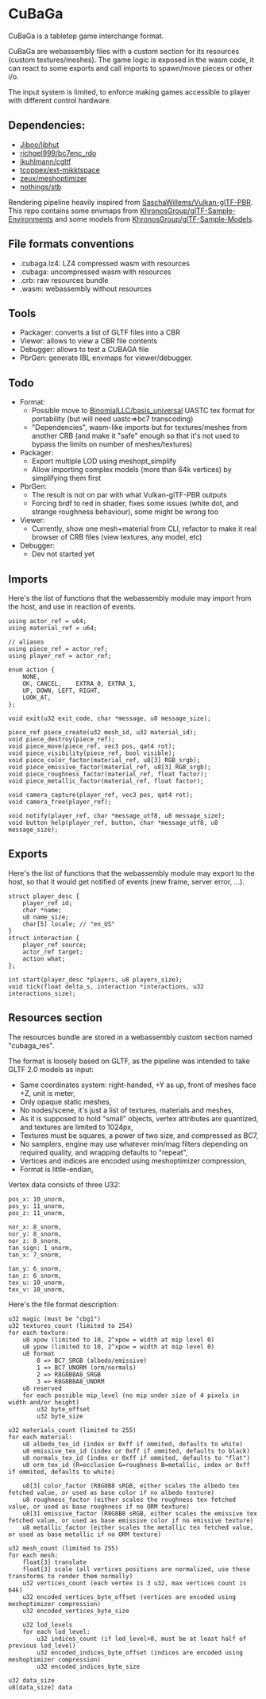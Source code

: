 # CuBaGa

CuBaGa is a tabletop game interchange format.

CuBaGa are webassembly files with a custom section for its resources (custom textures/meshes). The game logic is
exposed in the wasm code, it can react to some exports and call imports to spawn/move pieces or other i/o.

The input system is limited, to enforce making games accessible to player with different control hardware.

## Dependencies:

- [Jiboo/libhut](https://github.com/Jiboo/libhut)
- [richgel999/bc7enc_rdo](https://github.com/richgel999/bc7enc_rdo)
- [jkuhlmann/cgltf](https://github.com/jkuhlmann/cgltf)
- [tcoppex/ext-mikktspace](https://github.com/tcoppex/ext-mikktspace)
- [zeux/meshoptimizer](https://github.com/zeux/meshoptimizer)
- [nothings/stb](https://github.com/nothings/stb)

Rendering pipeline heavily inspired from [SaschaWillems/Vulkan-glTF-PBR](https://github.com/KhronosGroup/SaschaWillems/Vulkan-glTF-PBR).
This repo contains some envmaps from [KhronosGroup/glTF-Sample-Environments](https://github.com/KhronosGroup/glTF-Sample-Environments)
and some models from [KhronosGroup/glTF-Sample-Models](https://github.com/KhronosGroup/glTF-Sample-Models).

## File formats conventions

- .cubaga.lz4: LZ4 compressed wasm with resources
- .cubaga: uncompressed wasm with resources
- .crb: raw resources bundle
- .wasm: webassembly without resources

## Tools

- Packager: converts a list of GLTF files into a CBR
- Viewer: allows to view a CBR file contents
- Debugger: allows to test a CUBAGA file
- PbrGen: generate IBL envmaps for viewer/debugger.

## Todo

- Format:
  - Possible move to [BinomialLLC/basis_universal](https://github.com/BinomialLLC/basis_universal) UASTC tex format for portability (but will need uastc=>bc7 transcoding)
  - "Dependencies", wasm-like imports but for textures/meshes from another CRB (and make it "safe" enough so that it's not used to bypass the limits on number of meshes/textures)
- Packager:
  - Export multiple LOD using meshopt_simplify
  - Allow importing complex models (more than 64k vertices) by simplifying them first
- PbrGen:
  - The result is not on par with what Vulkan-glTF-PBR outputs
  - Forcing brdf to red in shader, fixes some issues (white dot, and strange roughness behaviour), some might be wrong too
- Viewer:
  - Currently, show one mesh+material from CLI, refactor to make it real browser of CRB files (view textures, any model, etc)
- Debugger:
  - Dev not started yet

## Imports

Here's the list of functions that the webassembly module may import from the host, and use in reaction of events.

    using actor_ref = u64;
    using material_ref = u64;

    // aliases
    using piece_ref = actor_ref;
    using player_ref = actor_ref;

    enum action {
        NONE,
        OK, CANCEL,    EXTRA_0, EXTRA_1,
        UP, DOWN, LEFT, RIGHT,
        LOOK_AT,
    };

    void exit(u32 exit_code, char *message, u8 message_size);

    piece_ref piece_create(u32 mesh_id, u32 material_id);
    void piece_destroy(piece_ref);
    void piece_move(piece_ref, vec3 pos, qat4 rot);
    void piece_visibility(piece_ref, bool visible);
    void piece_color_factor(material_ref, u8[3] RGB_srgb);
    void piece_emissive_factor(material_ref, u8[3] RGB_srgb);
    void piece_roughness_factor(material_ref, float factor);
    void piece_metallic_factor(material_ref, float factor);

    void camera_capture(player_ref, vec3 pos, qat4 rot);
    void camera_free(player_ref);

    void notify(player_ref, char *message_utf8, u8 message_size);
    void button_help(player_ref, button, char *message_utf8, u8 message_size);

## Exports

Here's the list of functions that the webassembly module may export to the host, so that it would get notified of
events (new frame, server error, ...).

    struct player_desc {
        player_ref id;
        char *name;
        u8 name_size;
        char[5] locale; // "en_US"
    }
    struct interaction {
        player_ref source;
        actor_ref target;
        action what;
    };

    int start(player_desc *players, u8 players_size);
    void tick(float delta_s, interaction *interactions, u32 interactions_size);

## Resources section

The resources bundle are stored in a webassembly custom section named "cubaga_res".

The format is loosely based on GLTF, as the pipeline was intended to take GLTF 2.0 models as input:
- Same coordinates system: right-handed, +Y as up, front of meshes face +Z, unit is meter,
- Only opaque static meshes,
- No nodes/scene, it's just a list of textures, materials and meshes,
- As it is supposed to hold "small" objects, vertex attributes are quantized, and textures are limited to 1024px,
- Textures must be squares, a power of two size, and compressed as BC7,
- No samplers, engine may use whatever min/mag filters depending on required quality, and wrapping defaults to "repeat",
- Vertices and indices are encoded using meshoptimizer compression,
- Format is little-endian,

Vertex data consists of three U32:

    pos_x: 10_unorm,
    pos_y: 11_unorm,
    pos_z: 11_unorm,

    nor_x: 8_snorm,
    nor_y: 8_snorm,
    nor_z: 8_snorm,
    tan_sign: 1_unorm,
    tan_x: 7_snorm,

    tan_y: 6_snorm,
    tan_z: 6_snorm,
    tex_u: 10_unorm,
    tex_v: 10_unorm,

Here's the file format description:

    u32 magic (must be "cbg1")
    u32 textures_count (limited to 254)
    for each texture:
        u8 xpow (limited to 10, 2^xpow = width at mip level 0)
        u8 ypow (limited to 10, 2^xpow = width at mip level 0)
        u8 format
            0 => BC7_SRGB (albedo/emissive)
            1 => BC7_UNORM (orm/normals)
            2 => R8G8B8A8_SRGB
            3 => R8G8B8A8_UNORM
        u8 reserved
        for each possible mip_level (no mip under size of 4 pixels in width and/or height)
            u32 byte_offset
            u32 byte_size

    u32 materials_count (limited to 255)
    for each material:
        u8 albedo_tex_id (index or 0xff if ommited, defaults to white)
        u8 emissive_tex_id (index or 0xff if ommited, defaults to black)
        u8 normals_tex_id (index or 0xff if ommited, defaults to "flat")
        u8 orm_tex_id (R=occlusion G=roughness B=metallic, index or 0xff if ommited, defaults to white)

        u8[3] color_factor (R8G8B8 sRGB, either scales the albedo tex fetched value, or used as base color if no albedo texture)
        u8 roughness_factor (either scales the roughness tex fetched value, or used as base roughness if no ORM texture)
        u8[3] emissive_factor (R8G8B8 sRGB, either scales the emissive tex fetched value, or used as base emissive color if no emissive texture)
        u8 metallic_factor (either scales the metallic tex fetched value, or used as base metallic if no ORM texture)

    u32 mesh_count (limited to 255)
    for each mesh:
        float[3] translate
        float[3] scale (all vertices positions are normalized, use these transforms to render them normally)
        u32 vertices_count (each vertex is 3 u32, max vertices count is 64k)
        u32 encoded_vertices_byte_offset (vertices are encoded using meshoptimizer compression)
        u32 encoded_vertices_byte_size

        u32 lod_levels
        for each lod_level:
            u32 indices_count (if lod_level>0, must be at least half of previous lod_level)
            u32 encoded_indices_byte_offset (indices are encoded using meshoptimizer compression)
            u32 encoded_indices_byte_size

    u32 data_size
    u8[data_size] data
